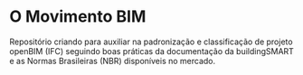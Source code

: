 # O Movimento BIM
Repositório criando para auxiliar na padronização e classificação de projeto openBIM (IFC) seguindo boas práticas da documentação da buildingSMART e as Normas Brasileiras (NBR) disponíveis no mercado.